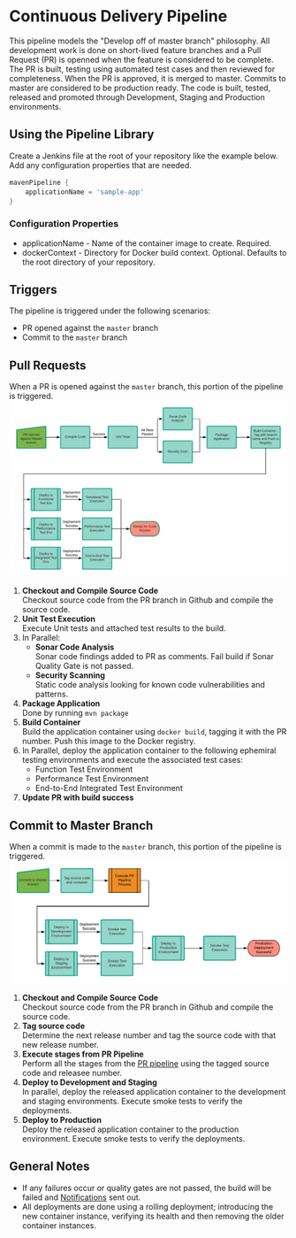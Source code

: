 

# Continuous Delivery Pipeline
This pipeline models the "Develop off of master branch" philosophy. All development work is done on short-lived feature branches and a Pull Request (PR) is openned when the feature is considered to be complete. The PR is built, testing using automated test cases and then reviewed for completeness. When the PR is approved, it is merged to master. Commits to master are considered to be production ready. The code is built, tested, released and promoted through Development, Staging and Production environments.

## Using the Pipeline Library
Create a Jenkins file at the root of your repository like the example below. Add any configuration properties that are needed.
```groovy
mavenPipeline {
    applicationName = 'sample-app'
}
```

### Configuration Properties
* applicationName - Name of the container image to create. Required.
* dockerContext - Directory for Docker build context. Optional. Defaults to the root directory of your repository.

## Triggers
The pipeline is triggered under the following scenarios:
* PR opened against the `master` branch
* Commit to the `master` branch

## Pull Requests
When a PR is opened against the `master` branch, this portion of the pipeline is triggered.
![Pipeline Image](img/pr-pipeline.png "Pull Request Pipeline")

1. **Checkout and Compile Source Code**</br>
Checkout source code from the PR branch in Github and compile the source code.
1. **Unit Test Execution**</br>
Execute Unit tests and attached test results to the build.
1. In Parallel:
    * **Sonar Code Analysis**</br>
    Sonar code findings added to PR as comments. Fail build if Sonar Quality Gate is not passed. 
    * **Security Scanning**</br>
    Static code analysis looking for known code vulnerabilities and patterns.
1. **Package Application**</br>
Done by running `mvn package`
1. **Build Container**</br>
Build the application container using `docker build`, tagging it with the PR number. Push this image to the Docker registry.
1. In Parallel, deploy the application container to the following ephemiral testing environments and execute the associated test cases:
    * Function Test Environment
    * Performance Test Environment
    * End-to-End Integrated Test Environment
1. **Update PR with build success**</br>

## Commit to Master Branch
When a commit is made to the `master` branch, this portion of the pipeline is triggered.![Pipeline Image](img/master-pipeline.png "Master Branch Pipeline")

1. **Checkout and Compile Source Code**</br>
Checkout source code from the PR branch in Github and compile the source code.
1. **Tag source code**</br>
Determine the next release number and tag the source code with that new release number.
1. **Execute stages from PR Pipeline**</br>
Perform all the stages from the [PR pipeline](#Pull-Requests) using the tagged source code and releasee number.
1. **Deploy to Development and Staging**</br>
In parallel, deploy the released application container to the development and staging environments. Execute smoke tests to verify the deployments.
1. **Deploy to Production**</br>
Deploy the released application container to the production environment. Execute smoke tests to verify the deployments.

## General Notes
* If any failures occur or quality gates are not passed, the build will be failed and [Notifications](notifications.md) sent out.
* All deployments are done using a rolling deployment; introducing the new container instance, verifying its health and then removing the older container instances.